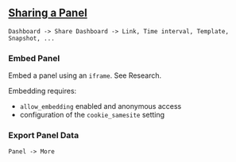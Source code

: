 ## [Sharing a Panel](https://grafana.com/docs/grafana/latest/reference/share_panel/)

```
Dashboard -> Share Dashboard -> Link, Time interval, Template, Snapshot, ...
```

### Embed Panel

Embed a panel using an `iframe`. See Research.  

Embedding requires:
* `allow_embedding` enabled and anonymous access
* configuration of the `cookie_samesite` setting

### Export Panel Data

```
Panel -> More
```
